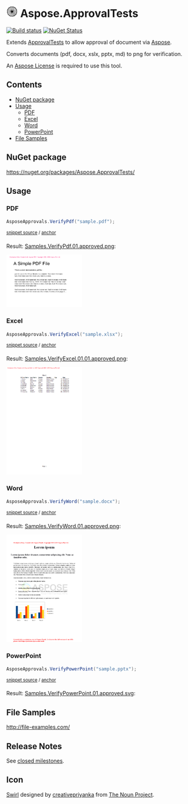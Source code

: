 <!--
GENERATED FILE - DO NOT EDIT
This file was generated by [MarkdownSnippets](https://github.com/SimonCropp/MarkdownSnippets).
Source File: /readme.source.md
To change this file edit the source file and then run MarkdownSnippets.
-->

# <img src="/src/icon.png" height="30px"> Aspose.ApprovalTests

[![Build status](https://ci.appveyor.com/api/projects/status/nohkvrf18rjb90u3?svg=true)](https://ci.appveyor.com/project/SimonCropp/aspose-approvaltests) [![NuGet Status](https://img.shields.io/nuget/v/Aspose.ApprovalTests.svg?cacheSeconds=86400)](https://www.nuget.org/packages/Aspose.ApprovalTests/)

Extends [ApprovalTests](https://github.com/approvals/ApprovalTests.Net) to allow approval of document via [Aspose](https://www.aspose.com/).

Converts documents (pdf, docx, xslx, pptx, md) to png for verification.

An [Aspose License](https://purchase.aspose.com/policies/license-types) is required to use this tool.

<!-- toc -->
## Contents

  * [NuGet package](#nuget-package)
  * [Usage](#usage)
    * [PDF](#pdf)
    * [Excel](#excel)
    * [Word](#word)
    * [PowerPoint](#powerpoint)
  * [File Samples](#file-samples)
<!-- endtoc -->



## NuGet package

https://nuget.org/packages/Aspose.ApprovalTests/


## Usage


### PDF

<!-- snippet: VerifyPdf -->
<a id='snippet-verifypdf'/></a>
```cs
AsposeApprovals.VerifyPdf("sample.pdf");
```
<sup>[snippet source](/src/Tests/Samples.cs#L10-L14) / [anchor](#snippet-verifypdf)</sup>
<!-- endsnippet -->

Result: [Samples.VerifyPdf.01.approved.png](/src/Tests/Samples.VerifyPdf.01.approved.png):

<img src="/src/Tests/Samples.VerifyPdf.01.approved.png" width="200px">


### Excel

<!-- snippet: VerifyExcel -->
<a id='snippet-verifyexcel'/></a>
```cs
AsposeApprovals.VerifyExcel("sample.xlsx");
```
<sup>[snippet source](/src/Tests/Samples.cs#L31-L35) / [anchor](#snippet-verifyexcel)</sup>
<!-- endsnippet -->

Result: [Samples.VerifyExcel.01.01.approved.png](/src/Tests/Samples.VerifyExcel.01.01.approved.png):

<img src="/src/Tests/Samples.VerifyExcel.01.01.approved.png" width="200px">


### Word

<!-- snippet: VerifyWord -->
<a id='snippet-verifyword'/></a>
```cs
AsposeApprovals.VerifyWord("sample.docx");
```
<sup>[snippet source](/src/Tests/Samples.cs#L41-L45) / [anchor](#snippet-verifyword)</sup>
<!-- endsnippet -->

Result: [Samples.VerifyWord.01.approved.png](/src/Tests/Samples.VerifyWord.01.approved.png):

<img src="/src/Tests/Samples.VerifyWord.01.approved.png" width="200px">


### PowerPoint

<!-- snippet: VerifyPowerPoint -->
<a id='snippet-verifypowerpoint'/></a>
```cs
AsposeApprovals.VerifyPowerPoint("sample.pptx");
```
<sup>[snippet source](/src/Tests/Samples.cs#L20-L24) / [anchor](#snippet-verifypowerpoint)</sup>
<!-- endsnippet -->

Result: [Samples.VerifyPowerPoint.01.approved.svg](/src/Tests/Samples.VerifyPowerPoint.01.approved.svg):


## File Samples

http://file-examples.com/


## Release Notes

See [closed milestones](../../milestones?state=closed).


## Icon

[Swirl](https://thenounproject.com/term/swirl/1568686/) designed by [creativepriyanka](https://thenounproject.com/creativepriyanka) from [The Noun Project](https://thenounproject.com/creativepriyanka).
